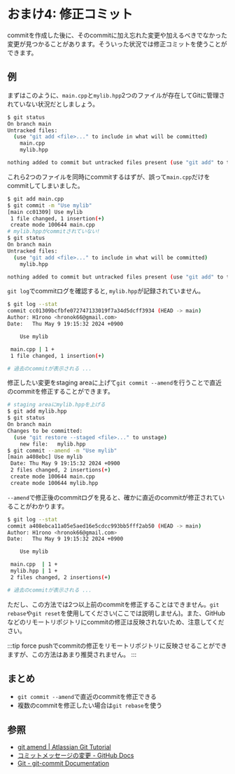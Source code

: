 # おまけ4: 修正コミット

commitを作成した後に、そのcommitに加え忘れた変更や加えるべきでなかった変更が見つかることがあります。そういった状況では修正コミットを使うことができます。

## 例

まずはこのように、`main.cpp`と`mylib.hpp`2つのファイルが存在してGitに管理されていない状況だとしましょう。

```bash
$ git status
On branch main
Untracked files:
  (use "git add <file>..." to include in what will be committed)
	main.cpp
	mylib.hpp

nothing added to commit but untracked files present (use "git add" to track)
```

これら2つのファイルを同時にcommitするはずが、誤って`main.cpp`だけをcommitしてしまいました。

```bash
$ git add main.cpp
$ git commit -m "Use mylib"
[main cc01309] Use mylib
 1 file changed, 1 insertion(+)
 create mode 100644 main.cpp
# mylib.hppがcommitされていない!
$ git status
On branch main
Untracked files:
  (use "git add <file>..." to include in what will be committed)
	mylib.hpp

nothing added to commit but untracked files present (use "git add" to track)
```

`git log`でcommitログを確認すると, `mylib.hpp`が記録されていません。

```bash
$ git log --stat
commit cc01309bcfbfe072747133019f7a34d5dcff3934 (HEAD -> main)
Author: H1rono <hronok66@gmail.com>
Date:   Thu May 9 19:15:32 2024 +0900

    Use mylib

 main.cpp | 1 +
 1 file changed, 1 insertion(+)

# 過去のcommitが表示される ...
```

修正したい変更をstaging areaに上げて`git commit --amend`を行うことで直近のcommitを修正することができます。

```bash
# staging areaにmylib.hppを上げる
$ git add mylib.hpp
$ git status
On branch main
Changes to be committed:
  (use "git restore --staged <file>..." to unstage)
	new file:   mylib.hpp
$ git commit --amend -m "Use mylib"
[main a408ebc] Use mylib
 Date: Thu May 9 19:15:32 2024 +0900
 2 files changed, 2 insertions(+)
 create mode 100644 main.cpp
 create mode 100644 mylib.hpp
```

`--amend`で修正後のcommitログを見ると、確かに直近のcommitが修正されていることがわかります。

```bash
$ git log --stat
commit a408ebca11a05e5aed16e5cdcc993bb5fff2ab50 (HEAD -> main)
Author: H1rono <hronok66@gmail.com>
Date:   Thu May 9 19:15:32 2024 +0900

    Use mylib

 main.cpp  | 1 +
 mylib.hpp | 1 +
 2 files changed, 2 insertions(+)

# 過去のcommitが表示される ...
```

ただし、この方法では2つ以上前のcommitを修正することはできません。`git rebase`や`git reset`を使用してください(ここでは説明しません)。また、GitHubなどのリモートリポジトリにcommitの修正は反映されないため、注意してください。

:::tip
force pushでcommitの修正をリモートリポジトリに反映させることができますが、この方法はあまり推奨されません。
:::

## まとめ

- `git commit --amend`で直近のcommitを修正できる
- 複数のcommitを修正したい場合は`git rebase`を使う

## 参照

- [git amend | Atlassian Git Tutorial](https://www.atlassian.com/ja/git/tutorials/rewriting-history)
- [コミットメッセージの変更 - GitHub Docs](https://docs.github.com/ja/pull-requests/committing-changes-to-your-project/creating-and-editing-commits/changing-a-commit-message)
- [Git - git-commit Documentation](https://git-scm.com/docs/git-commit#Documentation/git-commit.txt---amend)
